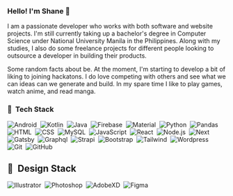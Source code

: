 ### Hello! I'm Shane 👋
I am a passionate developer who works with both software and website projects. I'm still currently taking up a bachelor's degree in Computer Science under National University Manila in the Philippines. Along with my studies, I also do some freelance projects for different people looking to outsource a developer in building their products.

Some random facts about be. At the moment, I'm starting to develop a bit of liking to joining hackatons. I do love competing with others and see what we can ideas can we generate and build. In my spare time I like to play games, watch anime, and read manga. 

### :hammer: &nbsp;Tech Stack
![Android](https://img.shields.io/badge/-Android-333333?style=flat&logo=Android)&nbsp;
![Kotlin](https://img.shields.io/badge/-Kotlin-333333?style=flat&logo=Kotlin)&nbsp;
![Java](https://img.shields.io/badge/-Java-333333?style=flat&logo=Java)&nbsp;
![Firebase](https://img.shields.io/badge/-Firebase-333333?style=flat&logo=Firebase)&nbsp;
![Material](https://img.shields.io/badge/-Material-333333?style=flat&logo=Material-UI)&nbsp;
![Python](https://img.shields.io/badge/-Python-333333?style=flat&logo=Python)&nbsp;
![Pandas](https://img.shields.io/badge/-Pandas-333333?style=flat&logo=Pandas)&nbsp;
![HTML](https://img.shields.io/badge/-HTML-333333?style=flat&logo=HTML5)&nbsp;
![CSS](https://img.shields.io/badge/-CSS-333333?style=flat&logo=CSS3)&nbsp;
![MySQL](https://img.shields.io/badge/-MySQL-333333?style=flat&logo=MySQL)&nbsp;
![JavaScript](https://img.shields.io/badge/-JavaScript-333333?style=flat&logo=JavaScript)&nbsp;
![React](https://img.shields.io/badge/-React-333333?style=flat&logo=React)&nbsp;
![Node.js](https://img.shields.io/badge/-Node.js-333333?style=flat&logo=Node.js)&nbsp;
![Next](https://img.shields.io/badge/-Next.js-333333?style=flat&logo=Next.js)&nbsp;
![Gatsby](https://img.shields.io/badge/-Gatsby-333333?style=flat&logo=Gatsby)&nbsp;
![Graphql](https://img.shields.io/badge/-Graphql-333333?style=flat&logo=Graphql)&nbsp;
![Strapi](https://img.shields.io/badge/-Strapi-333333?style=flat&logo=Strapi)&nbsp;
![Bootstrap](https://img.shields.io/badge/-Bootstrap-333333?style=flat&logo=Bootstrap)&nbsp;
![Tailwind](https://img.shields.io/badge/-Tailwind-333333?style=flat&logo=Tailwind-css)&nbsp;
![Wordpress](https://img.shields.io/badge/-Wordpress-333333?style=flat&logo=Wordpress)&nbsp;
![Git](https://img.shields.io/badge/-Git-333333?style=flat&logo=git)&nbsp;
![GitHub](https://img.shields.io/badge/-GitHub-333333?style=flat&logo=github)&nbsp;

## :art: &nbsp;Design Stack
![Illustrator](https://img.shields.io/badge/-Illustrator-333333?style=flat&logo=Adobe-Illustrator)&nbsp;
![Photoshop](https://img.shields.io/badge/-Photoshop-333333?style=flat&logo=Adobe-Photoshop)&nbsp;
![AdobeXD](https://img.shields.io/badge/-AdobeXD-333333?style=flat&logo=Adobe-XD)&nbsp;
![Figma](https://img.shields.io/badge/-Figma-333333?style=flat&logo=Figma)&nbsp;
